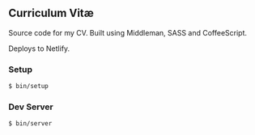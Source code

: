 ## Curriculum Vitæ

Source code for my CV. Built using Middleman, SASS and CoffeeScript.

Deploys to Netlify.

### Setup

```sh
$ bin/setup
```

### Dev Server

```sh
$ bin/server
```
